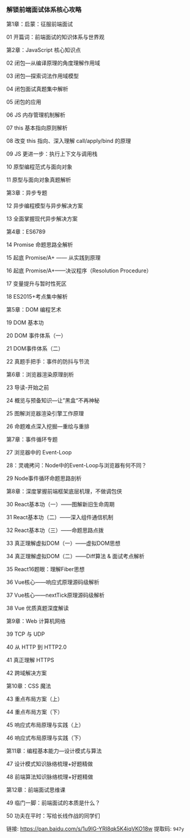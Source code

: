 ### 解锁前端面试体系核心攻略

第1章：启蒙：征服前端面试

01 开篇词：前端面试的知识体系与世界观

第2章：JavaScript 核心知识点

02 闭包—从编译原理的角度理解作用域

03 闭包—探索词法作用域模型

04 闭包面试真题集中解析

05 闭包的应用

06 JS 内存管理机制解析

07 this 基本指向原则解析

08 改变 this 指向、深入理解 call/apply/bind 的原理

09 JS 更进一步：执行上下文与调用栈

10 原型编程范式与面向对象

11 原型与面向对象真题解析

第3章：异步专题

12 异步编程模型与异步解决方案

13 全面掌握现代异步解决方案

第4章：ES6789

14 Promise 命题思路全解析

15 起底 Promise/A+ —— 从实践到原理

16 起底 Promise/A+——决议程序（Resolution Procedure）

17 变量提升与暂时性死区

18 ES2015+考点集中解析

第5章：DOM 编程艺术

19 DOM 基本功

20 DOM 事件体系（一）

21 DOM事件体系（二）

22 真题手把手：事件的防抖与节流

第6章：浏览器渲染原理剖析

23 导读-开始之前

24 概览与预备知识—让”黑盒“不再神秘

25 图解浏览器渲染引擎工作原理

26 命题难点深入挖掘—重绘与重排

第7章：事件循环专题

27 浏览器中的 Event-Loop

28：灵魂拷问：Node中的Event-Loop与浏览器有何不同？

29 Node事件循环命题思路剖析

第8章：深度掌握前端框架底层机理，不做调包侠

30 React基本功（一）——图解新旧生命周期

31 React基本功（二）——深入组件通信机制

32 React基本功（三）——命题思路点拨

33 真正理解虚拟DOM（一）——虚拟DOM思想

34 真正理解虚拟DOM（二）——Diff算法 & 面试考点解析

35 React16题眼：理解Fiber思想

36 Vue核心——响应式原理源码级解析

37 Vue核心——nextTick原理源码级解析

38 Vue 优质真题深度解读

第9章：Web 计算机网络

39 TCP 与 UDP

40 从 HTTP 到 HTTP2.0

41 真正理解 HTTPS

42 跨域解决方案

第10章：CSS 魔法

43 重点布局方案（上）

44 重点布局方案（下）

45 响应式布局原理与实践（上）

46 响应式布局原理与实践（下）

第11章：编程基本能力—设计模式与算法

47 设计模式知识脉络梳理+好题精做

48 前端算法知识脉络梳理+好题精做

第12章：前端面试思维课

49 临门一脚：前端面试的本质是什么？

50 功夫在平时：写给长线作战的同学们


链接: https://pan.baidu.com/s/1u9IG-YRI8qk5K4iqVKO18w 提取码: `947y`
